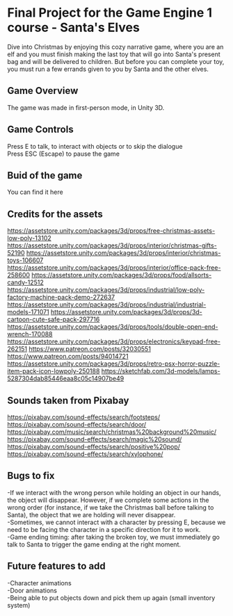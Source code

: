 # Final Project for the Game Engine 1 course - Santa's Elves
Dive into Christmas by enjoying this cozy narrative game, where you are an elf and you must finish making the last toy that will go into Santa's present bag and will be delivered to children. But before you can complete your toy, you must run a few errands given to you by Santa and the other elves. 

## Game Overview
The game was made in first-person mode, in Unity 3D. 

## Game Controls
Press E to talk, to interact with objects or to skip the dialogue  
Press ESC (Escape) to pause the game

## Buid of the game
You can find it here

## Credits for the assets
https://assetstore.unity.com/packages/3d/props/free-christmas-assets-low-poly-13102
https://assetstore.unity.com/packages/3d/props/interior/christmas-gifts-52190
https://assetstore.unity.com/packages/3d/props/interior/christmas-toys-106607
https://assetstore.unity.com/packages/3d/props/interior/office-pack-free-258600
https://assetstore.unity.com/packages/3d/props/food/allsorts-candy-12512
https://assetstore.unity.com/packages/3d/props/industrial/low-poly-factory-machine-pack-demo-272637
https://assetstore.unity.com/packages/3d/props/industrial/industrial-models-171071
https://assetstore.unity.com/packages/3d/props/3d-cartoon-cute-safe-pack-297716
https://assetstore.unity.com/packages/3d/props/tools/double-open-end-wrench-170088
https://assetstore.unity.com/packages/3d/props/electronics/keypad-free-262151
https://www.patreon.com/posts/32030551
https://www.patreon.com/posts/94014721
https://assetstore.unity.com/packages/3d/props/retro-psx-horror-puzzle-item-pack-icon-lowpoly-250188
https://sketchfab.com/3d-models/lamps-5287304dab85446eaa8c05c14907be49

## Sounds taken from Pixabay
https://pixabay.com/sound-effects/search/footsteps/
https://pixabay.com/sound-effects/search/door/
https://pixabay.com/music/search/christmas%20background%20music/
https://pixabay.com/sound-effects/search/magic%20sound/
https://pixabay.com/sound-effects/search/positive%20pop/
https://pixabay.com/sound-effects/search/xylophone/

## Bugs to fix
-If we interact with the wrong person while holding an object in our hands, the object will disappear. However, if we complete some actions in the wrong order (for instance, if we take the Christmas ball before talking to Santa), the object that we are holding will never disappear.  
-Sometimes, we cannot interact with a character by pressing E, because we need to be facing the character in a specific direction for it to work.  
-Game ending timing: after taking the broken toy, we must immediately go talk to Santa to trigger the game ending at the right moment.

## Future features to add
-Character animations  
-Door animations  
-Being able to put objects down and pick them up again (small inventory system)
